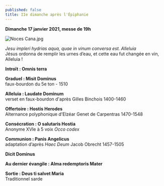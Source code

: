 ```yaml
---
published: false
title: IIe dimanche après l'Épiphanie
---
```

**Dimanche 17 janvier 2021, messe de 19h**  

![Noces Cana.jpg]({{site.baseurl}}/images/Noces%20Cana.jpg)

*Jesu impleri hydrias aqua, quae in vinum conversa est. Alleluia*  
Jésus ordonna de remplir les urnes d’eau, et cette eau fut changée en vin, Alleluia !

**Introït : Omnis terra**

**Graduel : Misit Dominus**  
faux-bourdon du 5e ton - 1510

**Alleluia : Laudate Dominum**  
verset en faux-bourdon d'après Gilles Binchois 1400-1460

**Offertoire : Hostis Herodes**  
Alternance polyphonique d'Elzéar Genet de Carpentras 1470-1548

**Consécration : O salutaris Hostia**  
Anonyme XVIe à 5 voix *Occo codex*

**Communion : Panis Angelicus**  
adaptation d’après *Haec Deum* Jacob Obrecht 1457-1505

**Dicit Dominus**

**Au dernier évangile : Alma redemptoris Mater**

**Sortie : Deus ti salvet Maria**  
Traditionnel sarde
